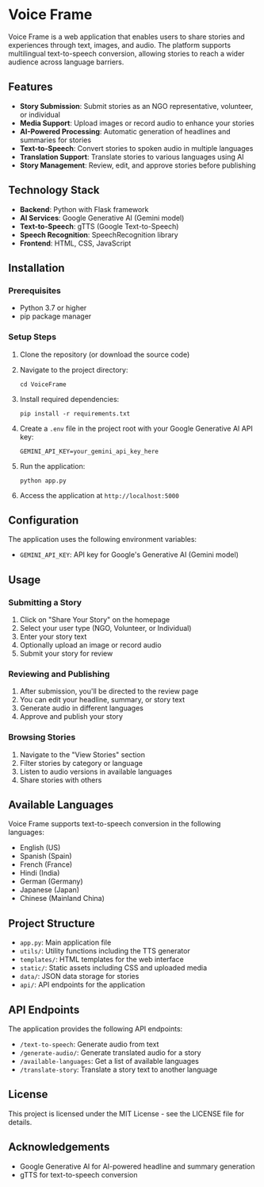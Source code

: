 # Voice Frame

Voice Frame is a web application that enables users to share stories and experiences through text, images, and audio. The platform supports multilingual text-to-speech conversion, allowing stories to reach a wider audience across language barriers.

## Features

- **Story Submission**: Submit stories as an NGO representative, volunteer, or individual
- **Media Support**: Upload images or record audio to enhance your stories
- **AI-Powered Processing**: Automatic generation of headlines and summaries for stories
- **Text-to-Speech**: Convert stories to spoken audio in multiple languages
- **Translation Support**: Translate stories to various languages using AI
- **Story Management**: Review, edit, and approve stories before publishing

## Technology Stack

- **Backend**: Python with Flask framework
- **AI Services**: Google Generative AI (Gemini model)
- **Text-to-Speech**: gTTS (Google Text-to-Speech)
- **Speech Recognition**: SpeechRecognition library
- **Frontend**: HTML, CSS, JavaScript

## Installation

### Prerequisites

- Python 3.7 or higher
- pip package manager

### Setup Steps

1. Clone the repository (or download the source code)

2. Navigate to the project directory:

   ```
   cd VoiceFrame
   ```

3. Install required dependencies:

   ```
   pip install -r requirements.txt
   ```

4. Create a `.env` file in the project root with your Google Generative AI API key:

   ```
   GEMINI_API_KEY=your_gemini_api_key_here
   ```

5. Run the application:

   ```
   python app.py
   ```

6. Access the application at `http://localhost:5000`

## Configuration

The application uses the following environment variables:

- `GEMINI_API_KEY`: API key for Google's Generative AI (Gemini model)

## Usage

### Submitting a Story

1. Click on "Share Your Story" on the homepage
2. Select your user type (NGO, Volunteer, or Individual)
3. Enter your story text
4. Optionally upload an image or record audio
5. Submit your story for review

### Reviewing and Publishing

1. After submission, you'll be directed to the review page
2. You can edit your headline, summary, or story text
3. Generate audio in different languages
4. Approve and publish your story

### Browsing Stories

1. Navigate to the "View Stories" section
2. Filter stories by category or language
3. Listen to audio versions in available languages
4. Share stories with others

## Available Languages

Voice Frame supports text-to-speech conversion in the following languages:

- English (US)
- Spanish (Spain)
- French (France)
- Hindi (India)
- German (Germany)
- Japanese (Japan)
- Chinese (Mainland China)

## Project Structure

- `app.py`: Main application file
- `utils/`: Utility functions including the TTS generator
- `templates/`: HTML templates for the web interface
- `static/`: Static assets including CSS and uploaded media
- `data/`: JSON data storage for stories
- `api/`: API endpoints for the application

## API Endpoints

The application provides the following API endpoints:

- `/text-to-speech`: Generate audio from text
- `/generate-audio/`: Generate translated audio for a story
- `/available-languages`: Get a list of available languages
- `/translate-story`: Translate a story text to another language

## License

This project is licensed under the MIT License - see the LICENSE file for details.

## Acknowledgements

- Google Generative AI for AI-powered headline and summary generation
- gTTS for text-to-speech conversion
